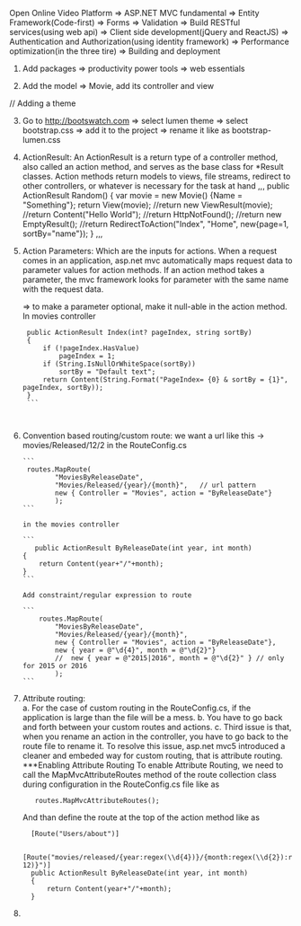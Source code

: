 Open Online Video Platform
=> ASP.NET MVC fundamental
=> Entity Framework(Code-first)
=> Forms
=> Validation
=> Build RESTful services(using web api)
=> Client side development(jQuery and ReactJS)
=> Authentication and Authorization(using identity framework)
=> Performance optimization(in the three tire)
=> Building and deployment
 


01. Add packages 
    => productivity power tools
    => web essentials
	
02. Add the model => Movie, add its controller and view 

// Adding a theme

03.  Go to http://bootswatch.com
      => select lumen theme 
	  => select bootstrap.css
	  => add it to the project
	  => rename it like as bootstrap-lumen.css
	  
04. ActionResult: An ActionResult is a return type of a controller method, also 
    called an action method, and serves as the base class for *Result classes. 
	Action methods return models to views, file streams, redirect to other controllers,
	or whatever is necessary for the task at hand 
	,,,
    	 public ActionResult Random()
        {
            var movie = new Movie() {Name = "Something"};
            return View(movie);
            //return new ViewResult(movie);
            //return Content("Hello World");
            //return HttpNotFound();
            //return new EmptyResult();
            //return RedirectToAction("Index", "Home", new{page=1, sortBy="name"});
        }
    ,,,
	
	
05. Action Parameters: Which are the inputs for actions. When a request comes in an
    application, asp.net mvc automatically maps request data to parameter values for 
	action methods. If an action method takes a parameter, the mvc framework looks 
    for parameter with the same name with the request data. 	
	
	=> to make a parameter optional, make it null-able in the action method. In movies
	   controller
	   ```
	    public ActionResult Index(int? pageIndex, string sortBy)
        {
            if (!pageIndex.HasValue)
                pageIndex = 1;
            if (String.IsNullOrWhiteSpace(sortBy))
                sortBy = "Default text";
            return Content(String.Format("PageIndex= {0} & sortBy = {1}", pageIndex, sortBy));
        }
	    ```
		
		
06. Convention based routing/custom route: 
	    we want a url like this -> movies/Released/12/2
        in the RouteConfig.cs 
		
        ```
		 routes.MapRoute(
                "MoviesByReleaseDate",
                "Movies/Released/{year}/{month}",   // url pattern
                new { Controller = "Movies", action = "ByReleaseDate"}  
                );
        ``` 
		
		in the movies controller
		
		```
		   public ActionResult ByReleaseDate(int year, int month)
        {
            return Content(year+"/"+month);
        }
		```
		
		Add constraint/regular expression to route
		
		```
		    routes.MapRoute(
                "MoviesByReleaseDate",
                "Movies/Released/{year}/{month}",
                new { Controller = "Movies", action = "ByReleaseDate"},
                new { year = @"\d{4}", month = @"\d{2}"}
				//  new { year = @"2015|2016", month = @"\d{2}" } // only for 2015 or 2016
                );
		```   
		
		
07. Attribute routing: 		
		a. For the case of custom routing in the RouteConfig.cs, if the application is large than the file will
		   be a mess. 
		b. You have to go back and forth between your custom routes and actions. 
        c. Third issue is that, when you rename an action in the controller, you have to go back to the route file 
           to rename it. 
    To resolve this issue, asp.net mvc5 introduced a cleaner and embeded way for custom routing, that is attribute 
	routing. 
    ***Enabling Attribute Routing
    To enable Attribute Routing, we need to call the MapMvcAttributeRoutes method of the route collection class 
	during configuration in the RouteConfig.cs file like as
	  
	  ```
	     routes.MapMvcAttributeRoutes();
	  ```
   
    And than define the route at the top of the action method like as 
    
      ```
	    [Route("Users/about")]
		
		[Route("movies/released/{year:regex(\\d{4})}/{month:regex(\\d{2}):range(1, 12)}")]
        public ActionResult ByReleaseDate(int year, int month)
        {
            return Content(year+"/"+month);
        }
	  
      ``` 	  
    	
08. 		
